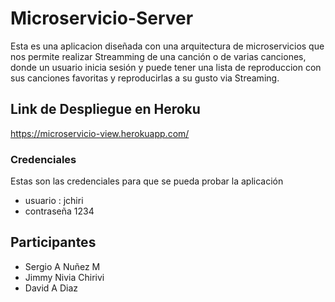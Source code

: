 # Microservicio-Server

Esta es una aplicacion diseñada con una arquitectura de microservicios que nos permite realizar Streamming de una canción o de varias canciones, donde un usuario inicia sesión y puede tener una lista de reproduccion con sus canciones favoritas y reproducirlas a su gusto via Streaming.

## Link de Despliegue en Heroku

https://microservicio-view.herokuapp.com/

### Credenciales

Estas son las credenciales para que se pueda probar la aplicación

- usuario : jchiri
- contraseña 1234

## Participantes

- Sergio A Nuñez M
- Jimmy Nivia Chirivi
- David A Diaz
